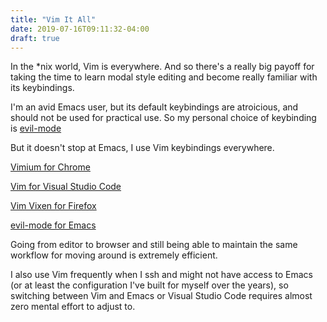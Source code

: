 ```yaml
---
title: "Vim It All"
date: 2019-07-16T09:11:32-04:00
draft: true
---
```


In the *nix world, Vim is everywhere. And so there's a really big payoff for taking the time to learn modal style editing and become really familiar with its keybindings.

I'm an avid Emacs user, but its default keybindings
are atroicious, and should not be used for practical use. So my personal choice of keybinding
is [evil-mode](https://github.com/emacs-evil/evil)

But it doesn't stop at Emacs, I use Vim keybindings everywhere.

[Vimium for Chrome](https://chrome.google.com/webstore/detail/vimium/dbepggeogbaibhgnhhndojpepiihcmeb?hl=en "Vimium for Chrome")

[Vim for Visual Studio Code](https://github.com/VSCodeVim/Vim)

[Vim Vixen for Firefox](https://addons.mozilla.org/en-US/firefox/addon/vim-vixen/)

[evil-mode for Emacs](https://github.com/emacs-evil/evil "Evil Mode for Emacs")

Going from editor to browser and still being able to maintain the same workflow for
moving around is extremely efficient.

I also use Vim frequently when I ssh and might not have access to Emacs (or at least
the configuration I've built for myself over the years), so switching between Vim
and Emacs or Visual Studio Code requires almost zero mental effort to adjust to.
